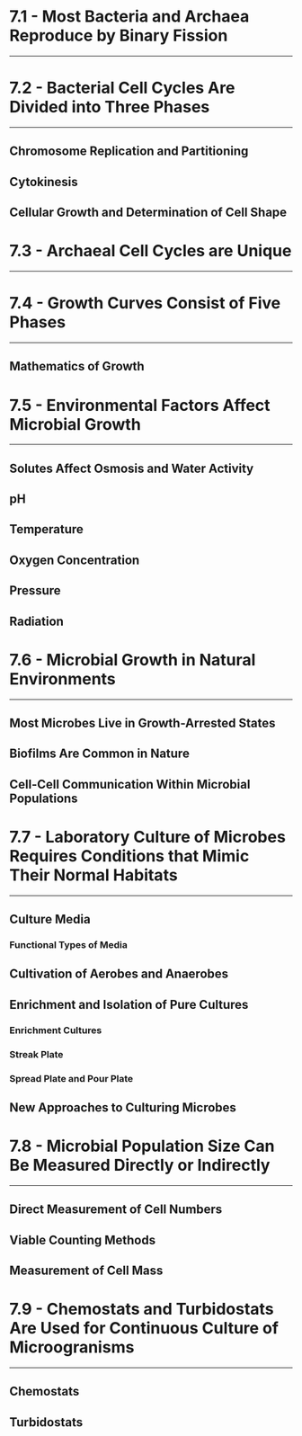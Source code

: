 # 7.1 - Most Bacteria and Archaea Reproduce by Binary Fission

---

# 7.2 - Bacterial Cell Cycles Are Divided into Three Phases

---
## Chromosome Replication and Partitioning
## Cytokinesis
## Cellular Growth and Determination of Cell Shape

# 7.3 - Archaeal Cell Cycles are Unique

---

# 7.4 - Growth Curves Consist of Five Phases

---
## Mathematics of Growth

# 7.5 - Environmental Factors Affect Microbial Growth

---
## Solutes Affect Osmosis and Water Activity
## pH
## Temperature
## Oxygen Concentration
## Pressure
## Radiation

# 7.6 - Microbial Growth in Natural Environments

---
## Most Microbes Live in Growth-Arrested States
## Biofilms Are Common in Nature
## Cell-Cell Communication Within Microbial Populations
# 7.7 - Laboratory Culture of Microbes Requires Conditions that Mimic Their Normal Habitats

---
## Culture Media
### Functional Types of Media
## Cultivation of Aerobes and Anaerobes
## Enrichment and Isolation of Pure Cultures
### Enrichment Cultures
### Streak Plate
### Spread Plate and Pour Plate
## New Approaches to Culturing Microbes
# 7.8 - Microbial Population Size Can Be Measured Directly or Indirectly

---
## Direct Measurement of Cell Numbers
## Viable Counting Methods
## Measurement of Cell Mass
# 7.9 - Chemostats and Turbidostats Are Used for Continuous Culture of Microogranisms

---
## Chemostats
## Turbidostats
